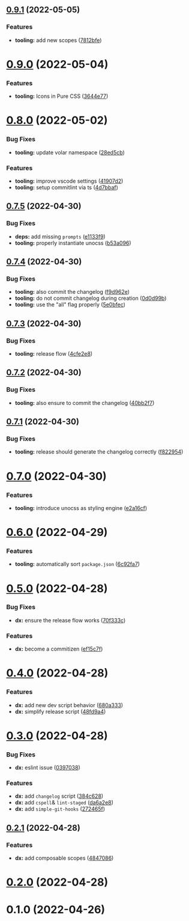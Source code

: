 ## [0.9.1](https://github.com/openweblabs/vue-component-library-starter/compare/v0.9.0...v0.9.1) (2022-05-05)


### Features

* **tooling:** add new scopes ([7812bfe](https://github.com/openweblabs/vue-component-library-starter/commit/7812bfe33616e1b6abf5d87387a6674ada8ef082))



# [0.9.0](https://github.com/openweblabs/vue-component-library-starter/compare/v0.8.0...v0.9.0) (2022-05-04)


### Features

* **tooling:** Icons in Pure CSS ([3644e77](https://github.com/openweblabs/vue-component-library-starter/commit/3644e778325a53c435f7ea34242511a335f95b83))



# [0.8.0](https://github.com/openweblabs/vue-component-library-starter/compare/v0.7.5...v0.8.0) (2022-05-02)


### Bug Fixes

* **tooling:** update volar namespace ([28ed5cb](https://github.com/openweblabs/vue-component-library-starter/commit/28ed5cb998154df452abc0bf95c586acce084454))


### Features

* **tooling:** improve vscode settings ([41907d2](https://github.com/openweblabs/vue-component-library-starter/commit/41907d2fe580a09fe1e66baf443cf1e49217528b))
* **tooling:** setup commitlint via ts ([4d7bbaf](https://github.com/openweblabs/vue-component-library-starter/commit/4d7bbaf79be5658a4d6ee5174ddfa9c4d9c2800d))



## [0.7.5](https://github.com/openweblabs/vue-component-library-starter/compare/v0.7.4...v0.7.5) (2022-04-30)


### Bug Fixes

* **deps:** add missing `prompts` ([e1133f9](https://github.com/openweblabs/vue-component-library-starter/commit/e1133f91324c0f5169edd4f5392e8d8bc1e7c574))
* **tooling:** properly instantiate unocss ([b53a096](https://github.com/openweblabs/vue-component-library-starter/commit/b53a0965ba94d09575cd738d7f9c9106c6a27a24))



## [0.7.4](https://github.com/openweblabs/vue-component-library-starter/compare/v0.7.3...v0.7.4) (2022-04-30)


### Bug Fixes

* **tooling:** also commit the changelog ([f9d962e](https://github.com/openweblabs/vue-component-library-starter/commit/f9d962e3e58b8867dfd2b55234fdcd86ee319ba5))
* **tooling:** do not commit changelog during creation ([0d0d99b](https://github.com/openweblabs/vue-component-library-starter/commit/0d0d99bf910c0f559b12945b8213c8e6abe29024))
* **tooling:** use the "all" flag properly ([5e0bfec](https://github.com/openweblabs/vue-component-library-starter/commit/5e0bfecf3023cf4a103bbe24b69b1b5d19526b06))



## [0.7.3](https://github.com/openweblabs/vue-component-library-starter/compare/v0.7.2...v0.7.3) (2022-04-30)


### Bug Fixes

* **tooling:** release flow ([4cfe2e8](https://github.com/openweblabs/vue-component-library-starter/commit/4cfe2e843bfefe9a9123cfdf447b96ef174a6ffc))



## [0.7.2](https://github.com/openweblabs/vue-component-library-starter/compare/v0.7.1...v0.7.2) (2022-04-30)


### Bug Fixes

* **tooling:** also ensure to commit the changelog ([40bb2f7](https://github.com/openweblabs/vue-component-library-starter/commit/40bb2f785e427294a73ca84d5f520c18da3bb35c))



## [0.7.1](https://github.com/openweblabs/vue-component-library-starter/compare/v0.7.0...v0.7.1) (2022-04-30)


### Bug Fixes

* **tooling:** release should generate the changelog correctly ([f822954](https://github.com/openweblabs/vue-component-library-starter/commit/f822954d949f4912097a8b2df1f047d63eb87e00))



# [0.7.0](https://github.com/openweblabs/vue-component-library-starter/compare/v0.6.0...v0.7.0) (2022-04-30)


### Features

* **tooling:** introduce unocss as styling engine ([e2a16cf](https://github.com/openweblabs/vue-component-library-starter/commit/e2a16cf9f00abbd0bb0d1af88cf290fa867b1d04))



# [0.6.0](https://github.com/openweblabs/vue-component-library-starter/compare/v0.5.0...v0.6.0) (2022-04-29)


### Features

* **tooling:** automatically sort `package.json` ([6c92fa7](https://github.com/openweblabs/vue-component-library-starter/commit/6c92fa7018662fc3d88f5ec074020a19268c27b0))



# [0.5.0](https://github.com/openweblabs/vue-component-library-starter/compare/v0.4.0...v0.5.0) (2022-04-28)


### Bug Fixes

* **dx:** ensure the release flow works ([70f333c](https://github.com/openweblabs/vue-component-library-starter/commit/70f333c6d39f08011073ad3e9943506b387e0754))


### Features

* **dx:** become a commitizen ([ef15c7f](https://github.com/openweblabs/vue-component-library-starter/commit/ef15c7f19a366532586c9ffe00d52b136a955c35))



# [0.4.0](https://github.com/openweblabs/vue-component-library-starter/compare/v0.3.0...v0.4.0) (2022-04-28)


### Features

* **dx:** add new dev script behavior ([680a333](https://github.com/openweblabs/vue-component-library-starter/commit/680a333893290495803f2e640010cd5a9586a76d))
* **dx:** simplify release script ([48fd9a4](https://github.com/openweblabs/vue-component-library-starter/commit/48fd9a4e816c7c912a67e2206c203a18e710eb3c))



# [0.3.0](https://github.com/openweblabs/vue-component-library-starter/compare/v0.2.1...v0.3.0) (2022-04-28)


### Bug Fixes

* **dx:** eslint issue ([0397038](https://github.com/openweblabs/vue-component-library-starter/commit/039703849578d788fc83b2f88f478fe2c1eed07c))


### Features

* **dx:** add `changelog` script ([384c628](https://github.com/openweblabs/vue-component-library-starter/commit/384c62892dee2c62d5be6558a62ece0b59352de4))
* **dx:** add `cspell`& `lint-staged` ([da6a2e8](https://github.com/openweblabs/vue-component-library-starter/commit/da6a2e8ad1654c282f8f6bae477e670632c04bbb))
* **dx:** add `simple-git-hooks` ([272465f](https://github.com/openweblabs/vue-component-library-starter/commit/272465f78ccb76be112211790b2045fdc7e0797e))



## [0.2.1](https://github.com/openweblabs/vue-component-library-starter/compare/v0.2.0...v0.2.1) (2022-04-28)


### Features

* **dx:** add composable scopes ([4847086](https://github.com/openweblabs/vue-component-library-starter/commit/48470862cbaa3ac17b2266cafcf2568a0572ed94))



# [0.2.0](https://github.com/openweblabs/vue-component-library-starter/compare/v0.1.0...v0.2.0) (2022-04-28)



# 0.1.0 (2022-04-26)



